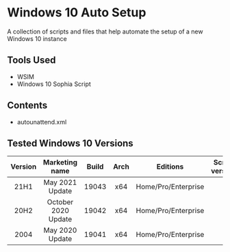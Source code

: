 # Windows 10 Auto Setup
A collection of scripts and files that help automate the setup of a new Windows 10 instance

## Tools Used
- WSIM
- Windows 10 Sophia Script

## Contents
- autounattend.xml

## Tested Windows 10 Versions
|Version|    Marketing name   | Build | Arch |      Editions     | Script version |
|:-----:|:-------------------:|:-----:|:----:|:-----------------:|:--------------:|
| 21H1  | May 2021 Update     | 19043 |  x64 |Home/Pro/Enterprise||
| 20H2  | October 2020 Update | 19042 |  x64 |Home/Pro/Enterprise||
| 2004  | May 2020 Update     | 19041 |  x64 |Home/Pro/Enterprise||
